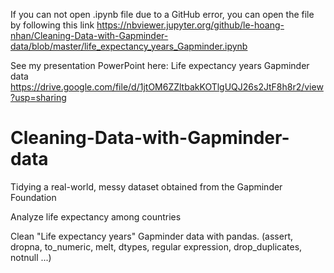 If you can not open .ipynb file due to a GitHub error, you can open the file by following this link 
https://nbviewer.jupyter.org/github/le-hoang-nhan/Cleaning-Data-with-Gapminder-data/blob/master/life_expectancy_years_Gapminder.ipynb

See my presentation PowerPoint here: 
Life expectancy years Gapminder data
https://drive.google.com/file/d/1jtOM6ZZltbakKOTlgUQJ26s2JtF8h8r2/view?usp=sharing

# Cleaning-Data-with-Gapminder-data
Tidying a real-world, messy dataset obtained from the Gapminder Foundation

Analyze life expectancy among countries

Clean "Life expectancy years" Gapminder data with pandas. (assert, dropna, to_numeric, melt, dtypes, regular expression, drop_duplicates, notnull ...)

